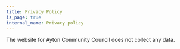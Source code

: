 ```yaml
---
title: Privacy Policy
is_page: true
internal_name: Privacy policy
---
```


The website for Ayton Community Council does not collect any data.
